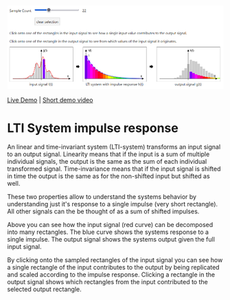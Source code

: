 ![Screenshot of the app](preview.png)

[Live Demo](https://static.laszlokorte.de/lti/) | [Short demo video](https://www.youtube.com/watch?v=gh3KnebmbHo)

# LTI System impulse response

An linear and time-invariant system (LTI-system) transforms an input signal to an output signal. Linearity means that if the input is a sum of multiple individual signals, the output is the same as the sum of each individual transformed signal. Time-invariance means that if the input signal is shifted in time the output is the same as for the non-shifted input but shifted as well.

These two properties allow to understand the systems behavior by understanding just it's response to a single impulse (very short rectangle). All other signals can the be thought of as a sum of shifted impulses.

Above you can see how the input signal (red curve) can be decomposed into many rectangles. The blue curve shows the systems response to a single impulse. The output signal shows the systems output given the full input signal.

By clicking onto the sampled rectangles of the input signal you can see how a single rectangle of the input contributes to the output by being replicated and scaled according to the impulse response. Clicking a rectangle in the output signal shows which rectangles from the input contributed to the selected output rectangle.
